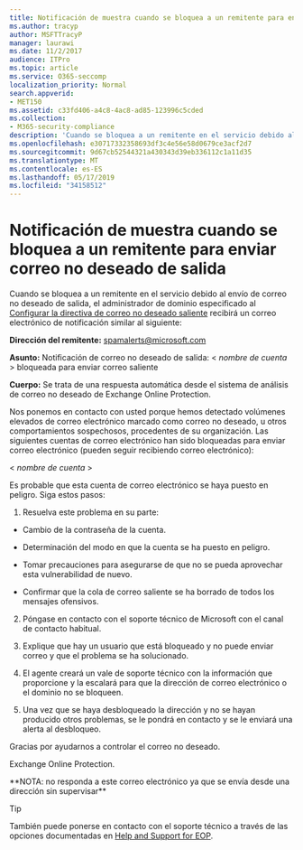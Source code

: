 ```yaml
---
title: Notificación de muestra cuando se bloquea a un remitente para enviar correo no deseado de salida
ms.author: tracyp
author: MSFTTracyP
manager: laurawi
ms.date: 11/2/2017
audience: ITPro
ms.topic: article
ms.service: O365-seccomp
localization_priority: Normal
search.appverid:
- MET150
ms.assetid: c33fd406-a4c8-4ac8-ad85-123996c5cded
ms.collection:
- M365-security-compliance
description: 'Cuando se bloquea a un remitente en el servicio debido al envío de correo no deseado de salida, el administrador de dominio especificado al Configurar la directiva de correo no deseado saliente recibirá un correo electrónico de notificación similar al siguiente:'
ms.openlocfilehash: e30717332358693df3c4e56e58d0679ce3acf2d7
ms.sourcegitcommit: 9d67cb52544321a430343d39eb336112c1a11d35
ms.translationtype: MT
ms.contentlocale: es-ES
ms.lasthandoff: 05/17/2019
ms.locfileid: "34158512"
---
```

# <a name="sample-notification-when-a-sender-is-blocked-sending-outbound-spam"></a>Notificación de muestra cuando se bloquea a un remitente para enviar correo no deseado de salida

Cuando se bloquea a un remitente en el servicio debido al envío de correo no deseado de salida, el administrador de dominio especificado al [Configurar la directiva de correo no deseado saliente](configure-the-outbound-spam-policy.md) recibirá un correo electrónico de notificación similar al siguiente: 
  
 **Dirección del remitente:** spamalerts@microsoft.com 
  
 **Asunto:** Notificación de correo no deseado de salida: \<  *nombre de cuenta*  \> bloqueada para enviar correo saliente 
  
 **Cuerpo:** Se trata de una respuesta automática desde el sistema de análisis de correo no deseado de Exchange Online Protection. 
  
Nos ponemos en contacto con usted porque hemos detectado volúmenes elevados de correo electrónico marcado como correo no deseado, u otros comportamientos sospechosos, procedentes de su organización. Las siguientes cuentas de correo electrónico han sido bloqueadas para enviar correo electrónico (pueden seguir recibiendo correo electrónico):
  
\< *nombre de cuenta*  \> 
  
Es probable que esta cuenta de correo electrónico se haya puesto en peligro. Siga estos pasos:
  
1. Resuelva este problema en su parte:
    
  - Cambio de la contraseña de la cuenta.
    
  - Determinación del modo en que la cuenta se ha puesto en peligro.
    
  - Tomar precauciones para asegurarse de que no se pueda aprovechar esta vulnerabilidad de nuevo.
    
  - Confirmar que la cola de correo saliente se ha borrado de todos los mensajes ofensivos.
    
2. Póngase en contacto con el soporte técnico de Microsoft con el canal de contacto habitual.
    
3. Explique que hay un usuario que está bloqueado y no puede enviar correo y que el problema se ha solucionado.
    
4. El agente creará un vale de soporte técnico con la información que proporcione y la escalará para que la dirección de correo electrónico o el dominio no se bloqueen.
    
5. Una vez que se haya desbloqueado la dirección y no se hayan producido otros problemas, se le pondrá en contacto y se le enviará una alerta al desbloqueo.
    
Gracias por ayudarnos a controlar el correo no deseado.
  
Exchange Online Protection.
  
\*\*NOTA: no responda a este correo electrónico ya que se envía desde una dirección sin supervisar\*\*
  
> [!TIP]
> También puede ponerse en contacto con el soporte técnico a través de las opciones documentadas en [Help and Support for EOP](eop/help-and-support-for-eop.md). 
  

